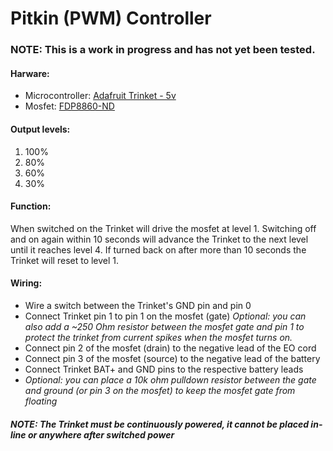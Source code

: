 # Pitkin (PWM) Controller

### NOTE: This is a work in progress and has not yet been tested.

#### Harware:
* Microcontroller: [Adafruit Trinket - 5v](https://www.mouser.com/ProductDetail/Adafruit/1501?qs=sGAEpiMZZMsMyYRRhGMFNoKLjmgWf%252BLuSLcK67n%2Fm2U%3D)
* Mosfet: [FDP8860-ND](https://www.mouser.com/ProductDetail/ON-Semiconductor-Fairchild/FDP8860?qs=%2Fha2pyFaduh9C5letIlxnJh7zDohuxxUrs4l5qn1oz4%3D)

#### Output levels:
1. 100%
2. 80%
3. 60%
4. 30%

#### Function:
When switched on the Trinket will drive the mosfet at level 1.  Switching off and on again within 10 seconds will advance the Trinket to the next level until it reaches level 4.  If turned back on after more than 10 seconds the Trinket will reset to level 1.

#### Wiring:
  * Wire a switch between the Trinket's GND pin and pin 0
  * Connect Trinket pin 1 to pin 1 on the mosfet (gate) *Optional: you can also add a ~250 Ohm resistor between the mosfet gate and pin 1 to protect the trinket from current spikes when the mosfet turns on.*
  * Connect pin 2 of the mosfet (drain) to the negative lead of the EO cord
  * Connect pin 3 of the mosfet (source) to the negative lead of the battery
  * Connect Trinket BAT+ and GND pins to the respective battery leads
  * *Optional: you can place a 10k ohm pulldown resistor between the gate and ground (or pin 3 on the mosfet) to keep the mosfet gate from floating*
##### NOTE: The Trinket must be continuously powered, it cannot be placed in-line or anywhere after switched power
